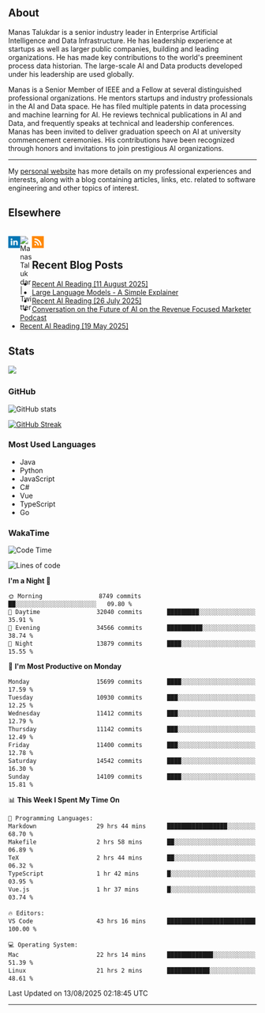 ## About

Manas Talukdar is a senior industry leader in Enterprise Artificial Intelligence and Data Infrastructure. He has leadership experience at startups as well as larger public companies, building and leading organizations. He has made key contributions to the world's preeminent process data historian. The large-scale AI and Data products developed under his leadership are used globally.

Manas is a Senior Member of IEEE and a Fellow at several distinguished professional organizations. He mentors startups and industry professionals in the AI and Data space. He has filed multiple patents in data processing and machine learning for AI. He reviews technical publications in AI and Data, and frequently speaks at technical and leadership conferences. Manas has been invited to deliver graduation speech on AI at university commencement ceremonies. His contributions have been recognized through honors and invitations to join prestigious AI organizations.

---

My [personal website](https://manastalukdar.github.io/) has more details on my professional experiences and interests, along with a blog containing articles, links, etc. related to software engineering and other topics of interest.

## Elsewhere

</br>

<a href="https://www.linkedin.com/in/manastalukdar" target="_blank">
  <img align="left" alt="Manas Talukdar | Linkedin" width="24px" src="https://raw.githubusercontent.com/edent/SuperTinyIcons/master/images/svg/linkedin.svg" />
</a>
<a href="https://www.twitter.com/manastalukdar" target="_blank">
  <img align="left" alt="Manas Talukdar | Twitter" width="24px" src="https://github.com/TheDudeThatCode/TheDudeThatCode/blob/master/Assets/Twitter.svg" />
</a>
<a href="https://manastalukdar.github.io/" target="_blank">
  <img align="left" alt="Manas Talukdar | Website" width="24px" src="https://github.com/edent/SuperTinyIcons/blob/master/images/svg/rss.svg" />
</a>

</br>

## Recent Blog Posts

<!-- BLOG:START -->
- [Recent AI Reading [11 August 2025]](https://manastalukdar.github.io/blog/2025/08/11/recent-ai-reading-11-august-2025/)
- [Large Language Models - A Simple Explainer](https://manastalukdar.github.io/blog/2025/08/08/large-language-models-simple-explainer/)
- [Recent AI Reading [26 July 2025]](https://manastalukdar.github.io/blog/2025/07/26/recent-ai-reading-26-july-2025/)
- [Conversation on the Future of AI on the Revenue Focused Marketer Podcast](https://manastalukdar.github.io/blog/2025/07/22/conversation-future-of-ai-revenue-focused-marketer-podcast/)
- [Recent AI Reading [19 May 2025]](https://manastalukdar.github.io/blog/2025/05/19/recent-ai-reading-19-may-2025/)
<!-- BLOG:END -->

## Stats

![](https://komarev.com/ghpvc/?username=manastalukdar)

### GitHub

![GitHub stats](https://github-readme-stats.vercel.app/api?username=manastalukdar&show_icons=true&hide_border=true&hide_rank=true&hide_title=true&icon_color=79ff97&text_color=cecac3&bg_color=4d4b4b)

[![GitHub Streak](https://streak-stats.demolab.com?user=manastalukdar&hide_border=true&border_radius=4&date_format=M%20j%5B%2C%20Y%5D&background=4D4B4B)](https://git.io/streak-stats)

### Most Used Languages

- Java
- Python
- JavaScript
- C#
- Vue
- TypeScript
- Go

<!--
![Top Langs](https://github-readme-stats.vercel.app/api/top-langs/?username=manastalukdar&layout=compact&hide_border=true&hide_title=true&icon_color=79ff97&text_color=cecac3&bg_color=4d4b4b)
-->

### WakaTime

<!--START_SECTION:waka-->
![Code Time](http://img.shields.io/badge/Code%20Time-5%2C874%20hrs%2057%20mins-blue)

![Lines of code](https://img.shields.io/badge/From%20Hello%20World%20I%27ve%20Written-28.0%20million%20lines%20of%20code-blue)

**I'm a Night 🦉** 

```text
🌞 Morning                8749 commits        ██░░░░░░░░░░░░░░░░░░░░░░░   09.80 % 
🌆 Daytime                32040 commits       █████████░░░░░░░░░░░░░░░░   35.91 % 
🌃 Evening                34566 commits       ██████████░░░░░░░░░░░░░░░   38.74 % 
🌙 Night                  13879 commits       ████░░░░░░░░░░░░░░░░░░░░░   15.55 % 
```
📅 **I'm Most Productive on Monday** 

```text
Monday                   15699 commits       ████░░░░░░░░░░░░░░░░░░░░░   17.59 % 
Tuesday                  10930 commits       ███░░░░░░░░░░░░░░░░░░░░░░   12.25 % 
Wednesday                11412 commits       ███░░░░░░░░░░░░░░░░░░░░░░   12.79 % 
Thursday                 11142 commits       ███░░░░░░░░░░░░░░░░░░░░░░   12.49 % 
Friday                   11400 commits       ███░░░░░░░░░░░░░░░░░░░░░░   12.78 % 
Saturday                 14542 commits       ████░░░░░░░░░░░░░░░░░░░░░   16.30 % 
Sunday                   14109 commits       ████░░░░░░░░░░░░░░░░░░░░░   15.81 % 
```


📊 **This Week I Spent My Time On** 

```text
💬 Programming Languages: 
Markdown                 29 hrs 44 mins      █████████████████░░░░░░░░   68.70 % 
Makefile                 2 hrs 58 mins       ██░░░░░░░░░░░░░░░░░░░░░░░   06.89 % 
TeX                      2 hrs 44 mins       ██░░░░░░░░░░░░░░░░░░░░░░░   06.32 % 
TypeScript               1 hr 42 mins        █░░░░░░░░░░░░░░░░░░░░░░░░   03.95 % 
Vue.js                   1 hr 37 mins        █░░░░░░░░░░░░░░░░░░░░░░░░   03.74 % 

🔥 Editors: 
VS Code                  43 hrs 16 mins      █████████████████████████   100.00 % 

💻 Operating System: 
Mac                      22 hrs 14 mins      █████████████░░░░░░░░░░░░   51.39 % 
Linux                    21 hrs 2 mins       ████████████░░░░░░░░░░░░░   48.61 % 
```


 Last Updated on 13/08/2025 02:18:45 UTC
<!--END_SECTION:waka-->

---

<!--

**manastalukdar/manastalukdar** is a ✨ _special_ ✨ repository because its `README.md` (this file) appears on your GitHub profile.

Here are some ideas to get you started:

- 🔭 I’m currently working on ...
- 🌱 I’m currently learning ...
- 👯 I’m looking to collaborate on ...
- 🤔 I’m looking for help with ...
- 💬 Ask me about ...
- 📫 How to reach me: ...
- 😄 Pronouns: ...
- ⚡ Fun fact: ...
-->
